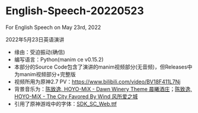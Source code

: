 # English-Speech-20220523
For English Speech on May 23rd, 2022

2022年5月23日英语演讲

- 缘由：受迫振动(确信)
- 编写语言：Python(manim ce v0.15.2)
- 本部分的Source Code包含了演讲的manim视频部分(无音频)，但Releases中为manim视频部分+完整版
- 视频所用为原神2.7 PV：https://www.bilibili.com/video/BV18F411L7Nj 
- 背景音乐为：[陈致逸, HOYO-MiX - Dawn Winery Theme 晨曦酒庄](https://music.163.com/#/song?id=1481390619)；[陈致逸, HOYO-MiX - The City Favored By Wind 风所爱之城](https://music.163.com/#/song?id=1481392245)
- 引用了原神游戏中的字体：[SDK_SC_Web.ttf](https://github.com/CaiJi-Feizao/English-Speech-20220523/blob/main/SDK_SC_Web.ttf)
